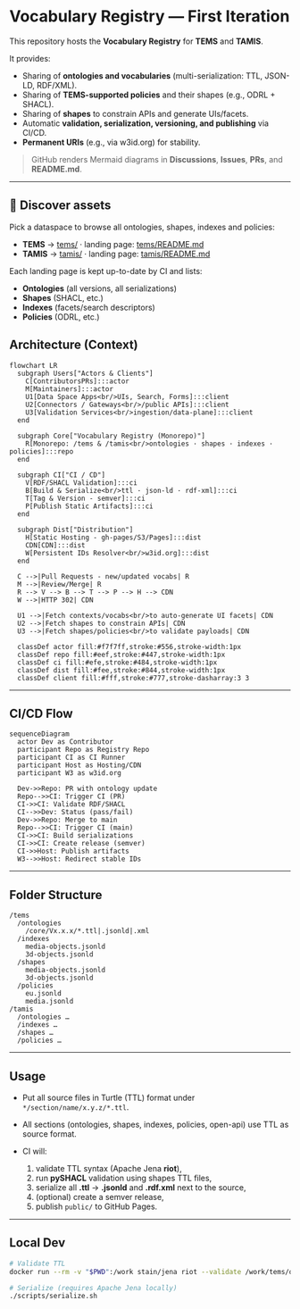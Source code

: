 # Vocabulary Registry — First Iteration

This repository hosts the **Vocabulary Registry** for **TEMS** and **TAMIS**.

It provides:

- Sharing of **ontologies and vocabularies** (multi-serialization: TTL, JSON-LD, RDF/XML).
- Sharing of **TEMS-supported policies** and their shapes (e.g., ODRL + SHACL).
- Sharing of **shapes** to constrain APIs and generate UIs/facets.
- Automatic **validation, serialization, versioning, and publishing** via CI/CD.
- **Permanent URIs** (e.g., via w3id.org) for stability.

> GitHub renders Mermaid diagrams in **Discussions**, **Issues**, **PRs**, and **README.md**.

---

## 🔎 Discover assets

Pick a dataspace to browse all ontologies, shapes, indexes and policies:

- **TEMS** → [tems/](./tems/) · landing page: [tems/README.md](./tems/README.md)
- **TAMIS** → [tamis/](./tamis/) · landing page: [tamis/README.md](./tamis/README.md)

Each landing page is kept up-to-date by CI and lists:

- **Ontologies** (all versions, all serializations)
- **Shapes** (SHACL, etc.)
- **Indexes** (facets/search descriptors)
- **Policies** (ODRL, etc.)

## Architecture (Context)

```mermaid
flowchart LR
  subgraph Users["Actors & Clients"]
    C[ContributorsPRs]:::actor
    M[Maintainers]:::actor
    U1[Data Space Apps<br/>UIs, Search, Forms]:::client
    U2[Connectors / Gateways<br/>/public APIs]:::client
    U3[Validation Services<br/>ingestion/data-plane]:::client
  end

  subgraph Core["Vocabulary Registry (Monorepo)"]
    R[Monorepo: /tems & /tamis<br/>ontologies · shapes · indexes · policies]:::repo
  end

  subgraph CI["CI / CD"]
    V[RDF/SHACL Validation]:::ci
    B[Build & Serialize<br/>ttl · json-ld · rdf-xml]:::ci
    T[Tag & Version - semver]:::ci
    P[Publish Static Artifacts]:::ci
  end

  subgraph Dist["Distribution"]
    H[Static Hosting - gh-pages/S3/Pages]:::dist
    CDN[CDN]:::dist
    W[Persistent IDs Resolver<br/>w3id.org]:::dist
  end

  C -->|Pull Requests - new/updated vocabs| R
  M -->|Review/Merge| R
  R --> V --> B --> T --> P --> H --> CDN
  W -->|HTTP 302| CDN

  U1 -->|Fetch contexts/vocabs<br/>to auto-generate UI facets| CDN
  U2 -->|Fetch shapes to constrain APIs| CDN
  U3 -->|Fetch shapes/policies<br/>to validate payloads| CDN

  classDef actor fill:#f7f7ff,stroke:#556,stroke-width:1px
  classDef repo fill:#eef,stroke:#447,stroke-width:1px
  classDef ci fill:#efe,stroke:#484,stroke-width:1px
  classDef dist fill:#fee,stroke:#844,stroke-width:1px
  classDef client fill:#fff,stroke:#777,stroke-dasharray:3 3
```

---

## CI/CD Flow

```mermaid
sequenceDiagram
  actor Dev as Contributor
  participant Repo as Registry Repo
  participant CI as CI Runner
  participant Host as Hosting/CDN
  participant W3 as w3id.org

  Dev->>Repo: PR with ontology update
  Repo-->>CI: Trigger CI (PR)
  CI->>CI: Validate RDF/SHACL
  CI-->>Dev: Status (pass/fail)
  Dev->>Repo: Merge to main
  Repo-->>CI: Trigger CI (main)
  CI->>CI: Build serializations
  CI->>CI: Create release (semver)
  CI->>Host: Publish artifacts
  W3-->>Host: Redirect stable IDs
```

---

## Folder Structure

```text
/tems
  /ontologies
    /core/Vx.x.x/*.ttl|.jsonld|.xml
  /indexes
    media-objects.jsonld
    3d-objects.jsonld
  /shapes
    media-objects.jsonld
    3d-objects.jsonld
  /policies
    eu.jsonld
    media.jsonld
/tamis
  /ontologies …
  /indexes …
  /shapes …
  /policies …
```

---

## Usage

- Put all source files in Turtle (TTL) format under `*/section/name/x.y.z/*.ttl`.
- All sections (ontologies, shapes, indexes, policies, open-api) use TTL as source format.
- CI will:

  1) validate TTL syntax (Apache Jena **riot**),
  2) run **pySHACL** validation using shapes TTL files,
  3) serialize all **.ttl** → **.jsonld** and **.rdf.xml** next to the source,
  4) (optional) create a semver release,
  5) publish `public/` to GitHub Pages.

---

## Local Dev

```bash
# Validate TTL
docker run --rm -v "$PWD":/work stain/jena riot --validate /work/tems/ontologies/core/0.1.0/core.ttl

# Serialize (requires Apache Jena locally)
./scripts/serialize.sh
```

